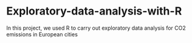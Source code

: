 # Exploratory-data-analysis-with-R
In this project, we used R to carry out exploratory data analysis for CO2 emissions in European cities
